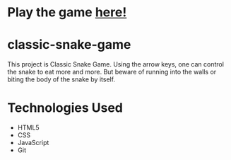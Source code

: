 # Play the game [here!](https://classic-snake-game-js.netlify.app/)



# classic-snake-game
This project is Classic Snake Game. Using the arrow keys, one can control the snake to eat more and more. But beware of running into the walls or biting the body of the snake by itself.

# Technologies Used
- HTML5
- CSS
- JavaScript
- Git
